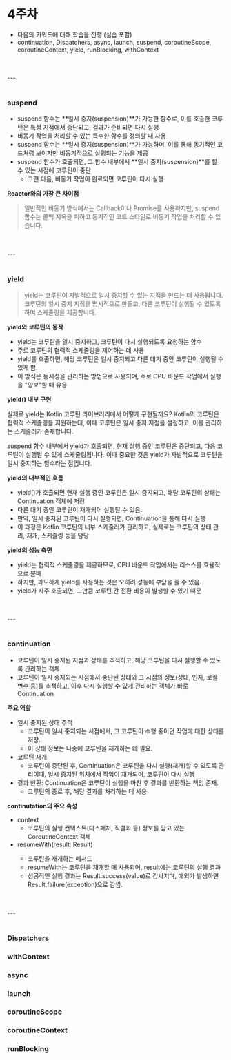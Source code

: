 # 4주차

- 다음의 키워드에 대해 학습을 진행 (실습 포함)
- continuation, Dispatchers, async, launch, suspend, coroutineScope, coroutineContext, yield, runBlocking, withContext

<br>
<br>
---
<br>
<br>


### suspend

- suspend 함수는 **일시 중지(suspension)**가 가능한 함수로, 이를 호출한 코루틴은 특정 지점에서 중단되고, 결과가 준비되면 다시 실행
- 비동기 작업을 처리할 수 있는 특수한 함수를 정의할 때 사용
- suspend 함수는 **일시 중지(suspension)**가 가능하며, 이를 통해 동기적인 코드처럼 보이지만 비동기적으로 실행되는 기능을 제공
- suspend 함수가 호출되면, 그 함수 내부에서 **일시 중지(suspension)**를 할 수 있는 시점에 코루틴이 중단
  - 그런 다음, 비동기 작업이 완료되면 코루틴이 다시 실행

**Reactor와의 가장 큰 차이점**

> 일반적인 비동기 방식에서는 Callback이나 Promise를 사용하지만, suspend 함수는 콜백 지옥을 피하고 동기적인 코드 스타일로 비동기 작업을 처리할 수 있습니다.


<br>
<br>
---
<br>
<br>

### yield

> yield는 코루틴이 자발적으로 일시 중지할 수 있는 지점을 만드는 데 사용됩니다. 코루틴의 일시 중지 지점을 명시적으로 만들고, 다른 코루틴이 실행될 수 있도록 하여 스케줄링을 제공합니다.

**yield와 코루틴의 동작**

- yield는 코루틴을 일시 중지하고, 코루틴이 다시 실행되도록 요청하는 함수
- 주로 코루틴의 협력적 스케줄링을 제어하는 데 사용
- yield를 호출하면, 해당 코루틴은 일시 중지되고 다른 대기 중인 코루틴이 실행될 수 있게 함.
- 이 방식은 동시성을 관리하는 방법으로 사용되며, 주로 CPU 바운드 작업에서 실행을 "양보"할 때 유용

**yield() 내부 구현**

실제로 yield는 Kotlin 코루틴 라이브러리에서 어떻게 구현될까요? Kotlin의 코루틴은 협력적 스케줄링을 지원하는데, 이때 코루틴은 일시 중지 지점을 설정하고, 이를 관리하는 스케줄러가 존재합니다.

suspend 함수 내부에서 yield가 호출되면, 현재 실행 중인 코루틴은 중단되고, 다음 코루틴이 실행될 수 있게 스케줄링됩니다. 이때 중요한 것은 yield가 자발적으로 코루틴을 일시 중지하는 함수라는 점입니다.

**yield의 내부적인 흐름**

- yield()가 호출되면 현재 실행 중인 코루틴은 일시 중지되고, 해당 코루틴의 상태는 Continuation 객체에 저장
- 다른 대기 중인 코루틴이 재개되어 실행될 수 있음.
- 만약, 일시 중지된 코루틴이 다시 실행되면, Continuation을 통해 다시 실행
- 이 과정은 Kotlin 코루틴의 내부 스케줄러가 관리하고, 실제로는 코루틴의 상태 관리, 재개, 스케줄링 등을 담당

**yield의 성능 측면**

- yield는 협력적 스케줄링을 제공하므로, CPU 바운드 작업에서는 리소스를 효율적으로 분배
- 하지만, 과도하게 yield를 사용하는 것은 오히려 성능에 부담을 줄 수 있음.
- yield가 자주 호출되면, 그만큼 코루틴 간 전환 비용이 발생할 수 있기 때문

<br>
<br>
---
<br>
<br>

### continuation

- 코루틴이 일시 중지된 지점과 상태를 추적하고, 해당 코루틴을 다시 실행할 수 있도록 관리하는 객체
- 코루틴이 일시 중지되는 시점에서 중단된 상태와 그 시점의 정보(상태, 인자, 로컬 변수 등)를 추적하고, 이후 다시 실행할 수 있게 관리하는 객체가 바로 Continuation

**주요 역할**

- 일시 중지된 상태 추적
  - 코루틴이 일시 중지되는 시점에서, 그 코루틴이 수행 중이던 작업에 대한 상태를 저장.
  - 이 상태 정보는 나중에 코루틴을 재개하는 데 필요.
- 코루틴 재개
  - 코루틴이 중단된 후, Continuation은 코루틴을 다시 실행(재개)할 수 있도록 관리이때, 일시 중지된 위치에서 작업이 재개되며, 코루틴이 다시 실행
- 결과 반환: Continuation은 코루틴이 실행을 마친 후 결과를 반환하는 책임 존재.
  - 코루틴의 종료 후, 해당 결과를 처리하는 데 사용

**continutation의 주요 속성**
- context
  - 코루틴의 실행 컨텍스트(디스패처, 직렬화 등) 정보를 담고 있는 CoroutineContext 객체
- resumeWith(result: Result<T>)
  - 코루틴을 재개하는 메서드
  - resumeWith는 코루틴을 재개할 때 사용되며, result에는 코루틴의 실행 결과
  - 성공적인 실행 결과는 Result.success(value)로 감싸지며, 예외가 발생하면 Result.failure(exception)으로 감쌈.

<br>
<br>
---
<br>
<br>


### Dispatchers


### withContext


### async


### launch



### coroutineScope 


### coroutineContext




### runBlocking



